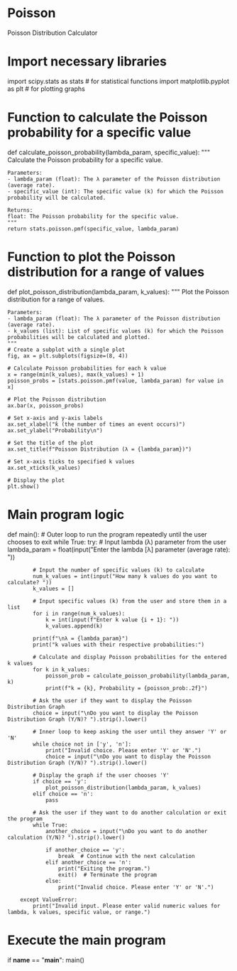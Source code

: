 # Poisson
Poisson Distribution Calculator

# Import necessary libraries
import scipy.stats as stats # for statistical functions
import matplotlib.pyplot as plt # for plotting graphs

# Function to calculate the Poisson probability for a specific value
def calculate_poisson_probability(lambda_param, specific_value):
    """
    Calculate the Poisson probability for a specific value.

    Parameters:
    - lambda_param (float): The λ parameter of the Poisson distribution (average rate).
    - specific_value (int): The specific value (k) for which the Poisson probability will be calculated.

    Returns:
    float: The Poisson probability for the specific value.
    """
    return stats.poisson.pmf(specific_value, lambda_param)

# Function to plot the Poisson distribution for a range of values
def plot_poisson_distribution(lambda_param, k_values):
    """
    Plot the Poisson distribution for a range of values.

    Parameters:
    - lambda_param (float): The λ parameter of the Poisson distribution (average rate).
    - k_values (list): List of specific values (k) for which the Poisson probabilities will be calculated and plotted.
    """
    # Create a subplot with a single plot
    fig, ax = plt.subplots(figsize=(8, 4))

    # Calculate Poisson probabilities for each k value
    x = range(min(k_values), max(k_values) + 1)
    poisson_probs = [stats.poisson.pmf(value, lambda_param) for value in x]

    # Plot the Poisson distribution
    ax.bar(x, poisson_probs)

    # Set x-axis and y-axis labels
    ax.set_xlabel("ƙ (the number of times an event occurs)")
    ax.set_ylabel("Probability\n")

    # Set the title of the plot
    ax.set_title(f"Poisson Distribution (λ = {lambda_param})")

    # Set x-axis ticks to specified k values
    ax.set_xticks(k_values)

    # Display the plot
    plt.show()


# Main program logic
def main():
    # Outer loop to run the program repeatedly until the user chooses to exit
    while True:
        try:
            # Input lambda (λ) parameter from the user
            lambda_param = float(input("Enter the lambda [λ] parameter (average rate): "))
            
            # Input the number of specific values (k) to calculate
            num_k_values = int(input("How many k values do you want to calculate? "))
            k_values = []

            # Input specific values (k) from the user and store them in a list
            for i in range(num_k_values):
                k = int(input(f"Enter k value {i + 1}: "))
                k_values.append(k)

            print(f"\nλ = {lambda_param}")
            print("k values with their respective probabilities:")

            # Calculate and display Poisson probabilities for the entered k values
            for k in k_values:
                poisson_prob = calculate_poisson_probability(lambda_param, k)
                print(f"k = {k}, Probability = {poisson_prob:.2f}")

            # Ask the user if they want to display the Poisson Distribution Graph
            choice = input("\nDo you want to display the Poisson Distribution Graph (Y/N)? ").strip().lower()

            # Inner loop to keep asking the user until they answer 'Y' or 'N'
            while choice not in ['y', 'n']:
                print("Invalid choice. Please enter 'Y' or 'N'.")
                choice = input("\nDo you want to display the Poisson Distribution Graph (Y/N)? ").strip().lower()

            # Display the graph if the user chooses 'Y'
            if choice == 'y':
                plot_poisson_distribution(lambda_param, k_values)
            elif choice == 'n':
                pass

            # Ask the user if they want to do another calculation or exit the program
            while True:
                another_choice = input("\nDo you want to do another calculation (Y/N)? ").strip().lower()

                if another_choice == 'y':
                    break  # Continue with the next calculation
                elif another_choice == 'n':
                    print("Exiting the program.")
                    exit()  # Terminate the program
                else:
                    print("Invalid choice. Please enter 'Y' or 'N'.")

        except ValueError:
            print("Invalid input. Please enter valid numeric values for lambda, k values, specific value, or range.")

# Execute the main program
if __name__ == "__main__":
    main()
